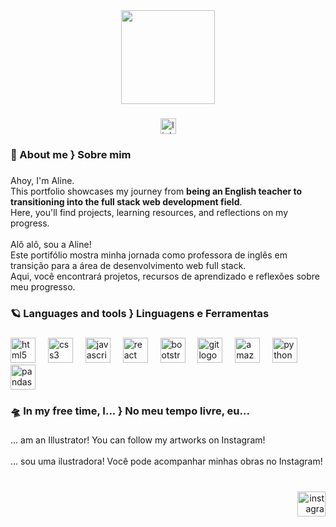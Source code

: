 <div align="center">
  <img height="150" src="https://i.giphy.com/media/v1.Y2lkPTc5MGI3NjExYTlxbHJiZ2d5YWI0enZteXQ3MmJzYmZ1NWgzdnB5OW9yeTBkNGpiNiZlcD12MV9pbnRlcm5hbF9naWZfYnlfaWQmY3Q9Zw/fcAlFfsxvpBtFgpxCu/giphy.gif"  />
</div>

###

<div align="center">
  <a href="https://www.linkedin.com/in/aline-raldi/" target="_blank">
    <img src="https://img.shields.io/static/v1?message=LinkedIn&logo=linkedin&label=&color=0077B5&logoColor=white&labelColor=&style=for-the-badge" height="25" alt="linkedin logo"  />
  </a>
</div>

###

<h3 align="left">💫  About me } Sobre mim</h3>

###

<p align="left">Ahoy, I'm Aline.<br>This portfolio showcases my journey from <b>being an English teacher to transitioning into the full stack web development field</b>. <br> Here, you'll find projects, learning resources, and reflections on my progress.<br><br>Alô alô, sou a Aline!<br>Este portifólio mostra minha jornada como professora de inglês em transição para a área de desenvolvimento web full stack. <br> Aqui, você encontrará projetos, recursos de aprendizado e reflexões sobre meu progresso.</p>

###

<h3 align="left">🪐 Languages and tools } Linguagens e Ferramentas</h3>

###

<div align="left">
  <img src="https://cdn.jsdelivr.net/gh/devicons/devicon/icons/html5/html5-original.svg" height="40" alt="html5 logo"  />
  <img width="12" />
  <img src="https://cdn.jsdelivr.net/gh/devicons/devicon/icons/css3/css3-original.svg" height="40" alt="css3 logo"  />
  <img width="12" />
  <img src="https://cdn.jsdelivr.net/gh/devicons/devicon/icons/javascript/javascript-original.svg" height="40" alt="javascript logo"  />
  <img width="12" />
  <img src="https://cdn.jsdelivr.net/gh/devicons/devicon/icons/react/react-original.svg" height="40" alt="react logo"  />
  <img width="12" />
  <img src="https://cdn.jsdelivr.net/gh/devicons/devicon/icons/bootstrap/bootstrap-original.svg" height="40" alt="bootstrap logo"  />
  <img width="12" />
  <img src="https://cdn.jsdelivr.net/gh/devicons/devicon/icons/git/git-original.svg" height="40" alt="git logo"  />
  <img width="12" />
  <img src="https://cdn.jsdelivr.net/gh/devicons/devicon/icons/amazonwebservices/amazonwebservices-line-wordmark.svg" height="40" alt="amazonwebservices logo"  />
  <img width="12" />
  <img src="https://cdn.jsdelivr.net/gh/devicons/devicon/icons/python/python-original.svg" height="40" alt="python logo"  />
  <img width="12" />
  <img src="https://cdn.jsdelivr.net/gh/devicons/devicon/icons/pandas/pandas-original.svg" height="40" alt="pandas logo"  />
</div>

###

<h3 align="left">🛸 In my free time, I... } No meu tempo livre, eu...</h3>

###

<p align="left">... am an Illustrator! You can follow my artworks on Instagram!<br><br>... sou uma ilustradora! Você pode acompanhar minhas obras no Instagram!</p>

###

<br clear="both">

<div align="right">
  <a href="https://www.instagram.com/alinesismica/" target="_blank" rel="noopener noreferrer">
    <img src="https://raw.githubusercontent.com/maurodesouza/profile-readme-generator/master/src/assets/icons/social/instagram/default.svg" width="45" height="40" alt="instagram logo"  />
  </a>
</div>

###
